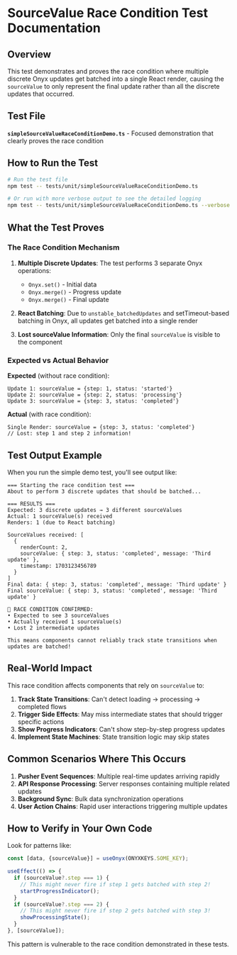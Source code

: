 # SourceValue Race Condition Test Documentation

## Overview

This test demonstrates and proves the race condition where multiple discrete Onyx updates get batched into a single React render, causing the `sourceValue` to only represent the final update rather than all the discrete updates that occurred.

## Test File

**`simpleSourceValueRaceConditionDemo.ts`** - Focused demonstration that clearly proves the race condition

## How to Run the Test

```bash
# Run the test file
npm test -- tests/unit/simpleSourceValueRaceConditionDemo.ts

# Or run with more verbose output to see the detailed logging
npm test -- tests/unit/simpleSourceValueRaceConditionDemo.ts --verbose
```

## What the Test Proves

### The Race Condition Mechanism

1. **Multiple Discrete Updates**: The test performs 3 separate Onyx operations:
   - `Onyx.set()` - Initial data
   - `Onyx.merge()` - Progress update
   - `Onyx.merge()` - Final update

2. **React Batching**: Due to `unstable_batchedUpdates` and setTimeout-based batching in Onyx, all updates get batched into a single render

3. **Lost sourceValue Information**: Only the final `sourceValue` is visible to the component

### Expected vs Actual Behavior

**Expected** (without race condition):
```
Update 1: sourceValue = {step: 1, status: 'started'}
Update 2: sourceValue = {step: 2, status: 'processing'} 
Update 3: sourceValue = {step: 3, status: 'completed'}
```

**Actual** (with race condition):
```
Single Render: sourceValue = {step: 3, status: 'completed'}
// Lost: step 1 and step 2 information!
```

## Test Output Example

When you run the simple demo test, you'll see output like:

```
=== Starting the race condition test ===
About to perform 3 discrete updates that should be batched...

=== RESULTS ===
Expected: 3 discrete updates → 3 different sourceValues
Actual: 1 sourceValue(s) received
Renders: 1 (due to React batching)

SourceValues received: [
  {
    renderCount: 2,
    sourceValue: { step: 3, status: 'completed', message: 'Third update' },
    timestamp: 1703123456789
  }
]
Final data: { step: 3, status: 'completed', message: 'Third update' }
Final sourceValue: { step: 3, status: 'completed', message: 'Third update' }

🚨 RACE CONDITION CONFIRMED:
• Expected to see 3 sourceValues
• Actually received 1 sourceValue(s)
• Lost 2 intermediate updates

This means components cannot reliably track state transitions when updates are batched!
```

## Real-World Impact

This race condition affects components that rely on `sourceValue` to:

1. **Track State Transitions**: Can't detect loading → processing → completed flows
2. **Trigger Side Effects**: May miss intermediate states that should trigger specific actions
3. **Show Progress Indicators**: Can't show step-by-step progress updates
4. **Implement State Machines**: State transition logic may skip states

## Common Scenarios Where This Occurs

1. **Pusher Event Sequences**: Multiple real-time updates arriving rapidly
2. **API Response Processing**: Server responses containing multiple related updates
3. **Background Sync**: Bulk data synchronization operations
4. **User Action Chains**: Rapid user interactions triggering multiple updates

## How to Verify in Your Own Code

Look for patterns like:

```typescript
const [data, {sourceValue}] = useOnyx(ONYXKEYS.SOME_KEY);

useEffect(() => {
  if (sourceValue?.step === 1) {
    // This might never fire if step 1 gets batched with step 2!
    startProgressIndicator();
  }
  if (sourceValue?.step === 2) {
    // This might never fire if step 2 gets batched with step 3!
    showProcessingState();
  }
}, [sourceValue]);
```

This pattern is vulnerable to the race condition demonstrated in these tests.
